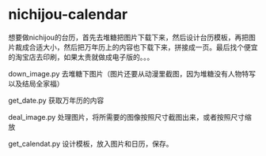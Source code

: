 # nichijou-calendar
想要做nichijou的台历，首先去堆糖把图片下载下来，然后设计台历模板，再把图片裁成合适大小，然后把万年历上的内容也下载下来，拼接成一页。最后找个便宜的淘宝店去印刷，如果太贵就做成电子版的。。。

down_image.py 去堆糖下图片（图片还要从动漫里截图，因为堆糖没有人物特写以及结局全家福）

get_date.py 获取万年历的内容

deal_image.py 处理图片，将所需要的图像按照尺寸截图出来，或者按照尺寸缩放

get_calendat.py 设计模板，放入图片和日历，保存。
